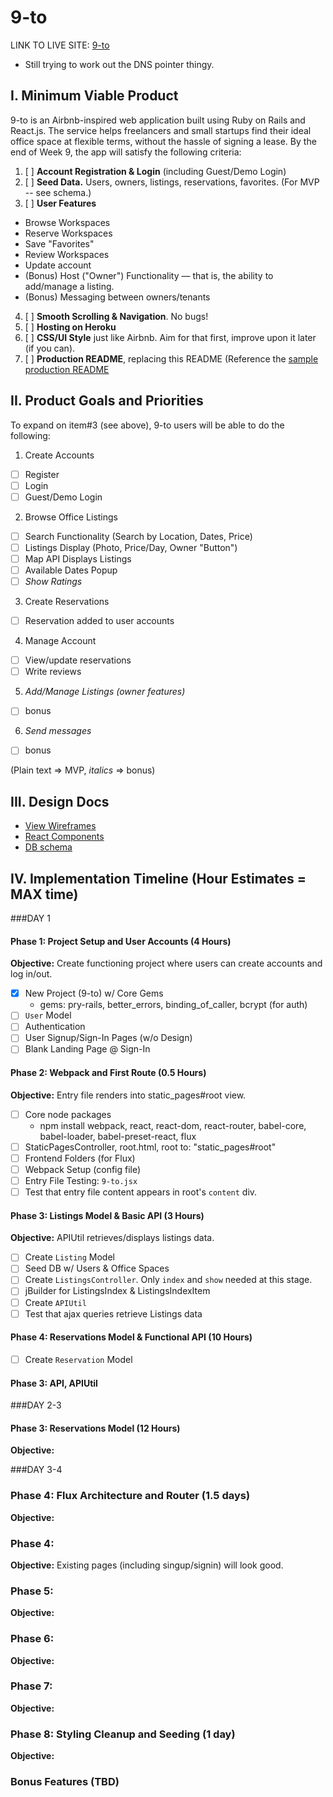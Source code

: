 # 9-to

LINK TO LIVE SITE: [9-to][heroku]
* Still trying to work out the DNS pointer thingy.

[heroku]:http://nineto.heroku.com

## I. Minimum Viable Product

9-to is an Airbnb-inspired web application built using Ruby on Rails and React.js. The service helps freelancers and small startups find their ideal office space at flexible terms, without the hassle of signing a lease. By the end of Week 9, the app will satisfy the following criteria:

1. [ ] **Account Registration & Login** (including Guest/Demo Login)
2. [ ] **Seed Data.** Users, owners, listings, reservations, favorites. (For MVP -- see schema.)
3. [ ] **User Features**
  - Browse Workspaces
  - Reserve Workspaces
  - Save "Favorites"
  - Review Workspaces
  - Update account
  - (Bonus) Host ("Owner") Functionality — that is, the ability to add/manage a listing.
  - (Bonus) Messaging between owners/tenants
4. [ ] **Smooth Scrolling & Navigation**. No bugs!
5. [ ] **Hosting on Heroku**
6. [ ] **CSS/UI Style** just like Airbnb. Aim for that first, improve upon it later (if you can).
7. [ ] **Production README**, replacing this README (Reference the [sample production README](https://github.com/appacademy/sample-project-proposal/blob/master/docs/production_readme.md)

## II. Product Goals and Priorities

To expand on item#3 (see above), 9-to users will be able to do the following:
<!-- This is a Markdown checklist. Use it to keep track of your
progress. Put an x between the brackets for a checkmark: [x] -->

1. Create Accounts
  - [ ] Register
  - [ ] Login
  - [ ] Guest/Demo Login
2. Browse Office Listings
  - [ ] Search Functionality (Search by Location, Dates, Price)
  - [ ] Listings Display (Photo, Price/Day, Owner "Button")
  - [ ] Map API Displays Listings
  - [ ] Available Dates Popup
  - [ ] *Show Ratings*
3. Create Reservations  
  - [ ] Reservation added to user accounts
4. Manage Account
  - [ ] View/update reservations
  - [ ] Write reviews
5. *Add/Manage Listings (owner features)*
  - [ ] bonus
6. *Send messages*
  - [ ] bonus

(Plain text => MVP, *italics* => bonus)

## III. Design Docs
* [View Wireframes][views]
* [React Components][components]
* [DB schema][schema]

[views]: ./docs/views.md
[components]: ./docs/components.md
[schema]: ./docs/schema.md

## IV. Implementation Timeline (Hour Estimates = MAX time)

###DAY 1

#### Phase 1: Project Setup and User Accounts (4 Hours)

**Objective:** Create functioning project where users can create accounts and log in/out.
- [x] New Project (9-to) w/ Core Gems
  * gems: pry-rails, better_errors, binding_of_caller, bcrypt (for auth)
- [ ] `User` Model
- [ ] Authentication
- [ ] User Signup/Sign-In Pages (w/o Design)
- [ ] Blank Landing Page @ Sign-In

#### Phase 2: Webpack and First Route (0.5 Hours)
**Objective:** Entry file renders into static_pages#root view.
- [ ] Core node packages
  * npm install webpack, react, react-dom, react-router, babel-core, babel-loader, babel-preset-react, flux
- [ ] StaticPagesController, root.html, root to: "static_pages#root"
- [ ] Frontend Folders (for Flux)
- [ ] Webpack Setup (config file)
- [ ] Entry File Testing: `9-to.jsx`
- [ ] Test that entry file content appears in root's `content` div.

#### Phase 3: Listings Model & Basic API (3 Hours)

**Objective:** APIUtil retrieves/displays listings data.

- [ ] Create `Listing` Model
- [ ] Seed DB w/ Users & Office Spaces
- [ ] Create `ListingsController`. Only `index` and `show` needed at this stage.
- [ ] jBuilder for ListingsIndex & ListingsIndexItem
- [ ] Create `APIUtil`
- [ ] Test that ajax queries retrieve Listings data

#### Phase 4: Reservations Model & Functional API (10 Hours)
- [ ] Create `Reservation` Model



#### Phase 3: API, APIUtil


###DAY 2-3
#### Phase 3: Reservations Model (12 Hours)

**Objective:**

###DAY 3-4
### Phase 4: Flux Architecture and Router (1.5 days)

**Objective:**


### Phase 4:

**Objective:** Existing pages (including singup/signin) will look good.




### Phase 5:

**Objective:**


### Phase 6:

**Objective:**


### Phase 7:

**Objective:**


### Phase 8: Styling Cleanup and Seeding (1 day)

**Objective:**


### Bonus Features (TBD)
